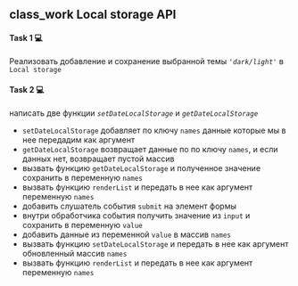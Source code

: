 
## class_work Local storage API

#### Task 1 💻

Реализовать добавление и сохранение выбранной темы *`'dark/light'`*  в `Local storage`

#### Task 2 💻

написать две функции *`setDateLocalStorage`*  и *`getDateLocalStorage`*

- `setDateLocalStorage`  добавляет по ключу `names` данные которые мы в нее передадим как аргумент
- `getDateLocalStorage` возвращает данные по по ключу `names`, и если данных нет, возвращает пустой массив
- вызвать функцию `getDateLocalStorage` и полученное значение сохранить в переменную `names`
- вызвать функцию `renderList` и передать в нее как аргумент переменную `names`
- добавить слушатель события `submit` на элемент формы 
- внутри обработчика события получить значение  из `input` и сохранить в переменную `value`
- добавить данные из переменной `value` в  массив `names`
- вызвать функцию `setDateLocalStorage` и передать в нее как аргумент обновленный массив `names`
- вызвать функцию `renderList` и передать в нее как аргумент переменную `names`

